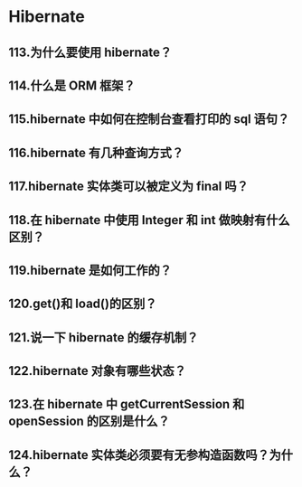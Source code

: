 # **Hibernate**

## 113.为什么要使用 hibernate？

## 114.什么是 ORM 框架？

## 115.hibernate 中如何在控制台查看打印的 sql 语句？

## 116.hibernate 有几种查询方式？

## 117.hibernate 实体类可以被定义为 final 吗？

## 118.在 hibernate 中使用 Integer 和 int 做映射有什么区别？

## 119.hibernate 是如何工作的？

## 120.get()和 load()的区别？

## 121.说一下 hibernate 的缓存机制？

## 122.hibernate 对象有哪些状态？

## 123.在 hibernate 中 getCurrentSession 和 openSession 的区别是什么？

## 124.hibernate 实体类必须要有无参构造函数吗？为什么？
